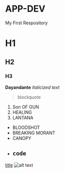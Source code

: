 # APP-DEV
My First Respository
# H1
## H2
### H3
**Dayandante**
*italicized text*
> blockquote
1. Son OF GUN
2. HEALING
3. LANTANA
- BLOODSHOT
- BREAKING MORANT
- CANOPY
- `code`
  ---
 [title](https://www.Facebook.com) 
 ![alt text](image.jpg)
